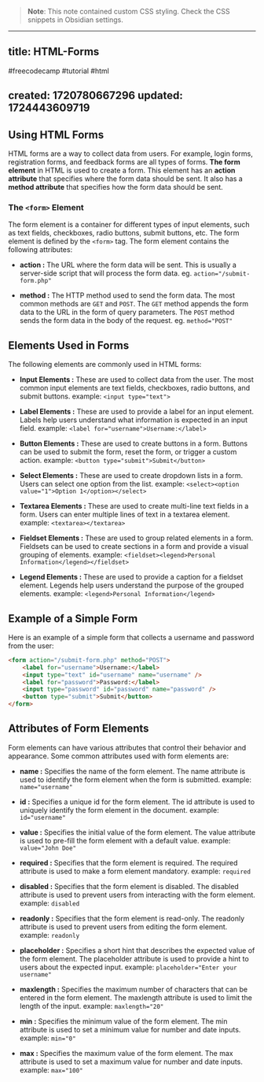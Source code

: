 
> **Note**: This note contained custom CSS styling. Check the CSS snippets in Obsidian settings.

---
title: HTML-Forms
---

#freecodecamp #tutorial #html

created: 1720780667296
updated: 1724443609719
---




## Using HTML Forms

HTML forms are a way to collect data from users. For example, login forms, registration forms, and feedback forms are all types of forms. <b>The form element</b> in HTML is used to create a form. This element has an <b>action attribute</b> that specifies where the form data should be sent. It also has a <b>method attribute</b> that specifies how the form data should be sent.

### The `<form>` Element

The form element is a container for different types of input elements, such as text fields, checkboxes, radio buttons, submit buttons, etc. The form element is defined by the `<form>` tag. The form element contains the following attributes:

-   <b>action :</b> The URL where the form data will be sent. This is usually a server-side script that will process the form data. eg. `action="/submit-form.php"`

-   <b>method :</b> The HTTP method used to send the form data. The most common methods are `GET` and `POST`. The `GET` method appends the form data to the URL in the form of query parameters. The `POST` method sends the form data in the body of the request. eg. `method="POST"`

## Elements Used in Forms

The following elements are commonly used in HTML forms:

-   <b>Input Elements :</b> These are used to collect data from the user. The most common input elements are text fields, checkboxes, radio buttons, and submit buttons. example: `<input type="text">`

-   <b>Label Elements :</b> These are used to provide a label for an input element. Labels help users understand what information is expected in an input field. example: `<label for="username">Username:</label>`
-   <b>Button Elements :</b> These are used to create buttons in a form. Buttons can be used to submit the form, reset the form, or trigger a custom action. example: `<button type="submit">Submit</button>`
-   <b>Select Elements :</b> These are used to create dropdown lists in a form. Users can select one option from the list. example: `<select><option value="1">Option 1</option></select>`
-   <b>Textarea Elements :</b> These are used to create multi-line text fields in a form. Users can enter multiple lines of text in a textarea element. example: `<textarea></textarea>`
-   <b>Fieldset Elements :</b> These are used to group related elements in a form. Fieldsets can be used to create sections in a form and provide a visual grouping of elements. example: `<fieldset><legend>Personal Information</legend></fieldset>`
-   <b>Legend Elements :</b> These are used to provide a caption for a fieldset element. Legends help users understand the purpose of the grouped elements. example: `<legend>Personal Information</legend>`

## Example of a Simple Form

Here is an example of a simple form that collects a username and password from the user:

```html
<form action="/submit-form.php" method="POST">
    <label for="username">Username:</label>
    <input type="text" id="username" name="username" />
    <label for="password">Password:</label>
    <input type="password" id="password" name="password" />
    <button type="submit">Submit</button>
</form>
```

## Attributes of Form Elements

Form elements can have various attributes that control their behavior and appearance. Some common attributes used with form elements are:

-   <b>name :</b> Specifies the name of the form element. The name attribute is used to identify the form element when the form is submitted. example: `name="username"`

-   <b>id :</b> Specifies a unique id for the form element. The id attribute is used to uniquely identify the form element in the document. example: `id="username"`
-   <b>value :</b> Specifies the initial value of the form element. The value attribute is used to pre-fill the form element with a default value. example: `value="John Doe"`
-   <b>required :</b> Specifies that the form element is required. The required attribute is used to make a form element mandatory. example: `required`
-   <b>disabled :</b> Specifies that the form element is disabled. The disabled attribute is used to prevent users from interacting with the form element. example: `disabled`
-   <b>readonly :</b> Specifies that the form element is read-only. The readonly attribute is used to prevent users from editing the form element. example: `readonly`
-   <b>placeholder :</b> Specifies a short hint that describes the expected value of the form element. The placeholder attribute is used to provide a hint to users about the expected input. example: `placeholder="Enter your username"`
-   <b>maxlength :</b> Specifies the maximum number of characters that can be entered in the form element. The maxlength attribute is used to limit the length of the input. example: `maxlength="20"`
-   <b>min :</b> Specifies the minimum value of the form element. The min attribute is used to set a minimum value for number and date inputs. example: `min="0"`
-   <b>max :</b> Specifies the maximum value of the form element. The max attribute is used to set a maximum value for number and date inputs. example: `max="100"`